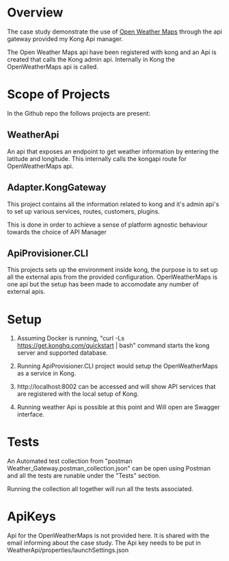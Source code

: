 # Overview

The case study demonstrate the use of [Open Weather Maps](https://openweathermap.org/api) through the api gateway provided my Kong Api manager.

The Open Weather Maps api have been registered with kong and an Api is created that calls the Kong admin api. Internally in Kong the OpenWeatherMaps api is called.

# Scope of Projects

In the Github repo the follows projects are present:

## WeatherApi
 An api that exposes an endpoint to get weather information by entering the latitude and longitude. This internally calls the kongapi route for OpenWeatherMaps api.

## Adapter.KongGateway
 This project contains all the information related to kong and it's admin api's to set up various services, routes, customers, plugins.
 
 This is done in order to achieve a sense of platform agnostic behaviour towards the choice of API Manager

 ## ApiProvisioner.CLI
 This projects sets up the environment inside kong, the purpose is to set up all the external apis from the provided configuration. 
 OpenWeatherMaps is one api but the setup has been made to accomodate any number of external apis.

 # Setup

 1. Assuming Docker is running, "curl -Ls https://get.konghq.com/quickstart | bash" command starts the kong server and supported database.

 2. Running ApiProvisioner.CLI project would setup the OpenWeatherMaps as a service in Kong.

 3. http://localhost:8002 can be accessed and will show API services that are registered with the local setup of Kong.

 4. Running weather Api is possible at this point and Will open are Swagger interface.

 # Tests

 An Automated test collection from "postman Weather_Gateway.postman_collection.json" can be open using Postman and all the tests are runable under the "Tests" section.

 Running the collection all together will run all the tests associated.

 # ApiKeys

 Api for the OpenWeatherMaps is not provided here. It is shared with the email informing about the case study. 
 The Api key needs to be put in WeatherApi/properties/launchSettings.json

